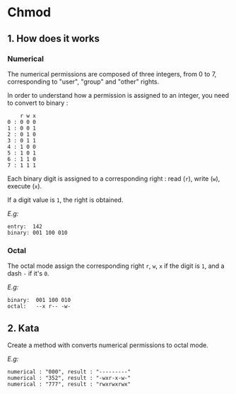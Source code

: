 # Chmod

## 1. How does it works

### Numerical

The numerical permissions are composed of three integers, from 0 to 7, corresponding to "user", "group" and "other" rights.

In order to understand how a permission is assigned to an integer, you need to convert to binary :

```
    r w x
0 : 0 0 0
1 : 0 0 1
2 : 0 1 0
3 : 0 1 1
4 : 1 0 0
5 : 1 0 1
6 : 1 1 0
7 : 1 1 1
```

Each binary digit is assigned to a corresponding right : read (`r`), write (`w`), execute (`x`).

If a digit value is `1`, the right is obtained.

*E.g:*
```
entry:  142
binary: 001 100 010
```

### Octal

The octal mode assign the corresponding right `r`, `w`, `x` if the digit is `1`, and a dash `-` if it's `0`.

*E.g:*
```
binary:  001 100 010
octal:   --x r-- -w-
```

## 2. Kata

Create a method with converts numerical permissions to octal mode.

*E.g:*
```
numerical : "000", result : "---------"
numerical : "352", result : "-wxr-x-w-"
numerical : "777", result : "rwxrwxrwx"
```